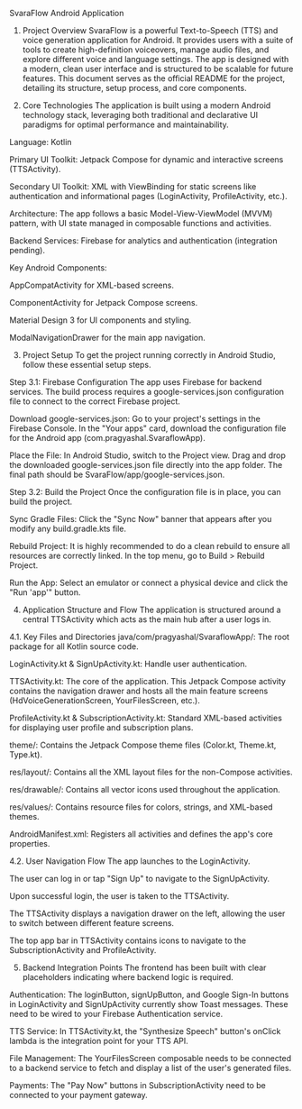 SvaraFlow Android Application
1. Project Overview
   SvaraFlow is a powerful Text-to-Speech (TTS) and voice generation application for Android. It provides users with a suite of tools to create high-definition voiceovers, manage audio files, and explore different voice and language settings. The app is designed with a modern, clean user interface and is structured to be scalable for future features.
This document serves as the official README for the project, detailing its structure, setup process, and core components.

2. Core Technologies
   The application is built using a modern Android technology stack, leveraging both traditional and declarative UI paradigms for optimal performance and maintainability.

Language: Kotlin

Primary UI Toolkit: Jetpack Compose for dynamic and interactive screens (TTSActivity).

Secondary UI Toolkit: XML with ViewBinding for static screens like authentication and informational pages (LoginActivity, ProfileActivity, etc.).

Architecture: The app follows a basic Model-View-ViewModel (MVVM) pattern, with UI state managed in composable functions and activities.

Backend Services: Firebase for analytics and authentication (integration pending).

Key Android Components:

AppCompatActivity for XML-based screens.

ComponentActivity for Jetpack Compose screens.

Material Design 3 for UI components and styling.

ModalNavigationDrawer for the main app navigation.

3. Project Setup
   To get the project running correctly in Android Studio, follow these essential setup steps.

Step 3.1: Firebase Configuration
The app uses Firebase for backend services. The build process requires a google-services.json configuration file to connect to the correct Firebase project.

Download google-services.json: Go to your project's settings in the Firebase Console. In the "Your apps" card, download the configuration file for the Android app (com.pragyashal.SvaraflowApp).

Place the File: In Android Studio, switch to the Project view. Drag and drop the downloaded google-services.json file directly into the app folder. The final path should be SvaraFlow/app/google-services.json.

Step 3.2: Build the Project
Once the configuration file is in place, you can build the project.

Sync Gradle Files: Click the "Sync Now" banner that appears after you modify any build.gradle.kts file.

Rebuild Project: It is highly recommended to do a clean rebuild to ensure all resources are correctly linked. In the top menu, go to Build > Rebuild Project.

Run the App: Select an emulator or connect a physical device and click the "Run 'app'" button.

4. Application Structure and Flow
   The application is structured around a central TTSActivity which acts as the main hub after a user logs in.

4.1. Key Files and Directories
java/com/pragyashal/SvaraflowApp/: The root package for all Kotlin source code.

LoginActivity.kt & SignUpActivity.kt: Handle user authentication.

TTSActivity.kt: The core of the application. This Jetpack Compose activity contains the navigation drawer and hosts all the main feature screens (HdVoiceGenerationScreen, YourFilesScreen, etc.).

ProfileActivity.kt & SubscriptionActivity.kt: Standard XML-based activities for displaying user profile and subscription plans.

theme/: Contains the Jetpack Compose theme files (Color.kt, Theme.kt, Type.kt).

res/layout/: Contains all the XML layout files for the non-Compose activities.

res/drawable/: Contains all vector icons used throughout the application.

res/values/: Contains resource files for colors, strings, and XML-based themes.

AndroidManifest.xml: Registers all activities and defines the app's core properties.

4.2. User Navigation Flow
The app launches to the LoginActivity.

The user can log in or tap "Sign Up" to navigate to the SignUpActivity.

Upon successful login, the user is taken to the TTSActivity.

The TTSActivity displays a navigation drawer on the left, allowing the user to switch between different feature screens.

The top app bar in TTSActivity contains icons to navigate to the SubscriptionActivity and ProfileActivity.

5. Backend Integration Points
   The frontend has been built with clear placeholders indicating where backend logic is required.

Authentication: The loginButton, signUpButton, and Google Sign-In buttons in LoginActivity and SignUpActivity currently show Toast messages. These need to be wired to your Firebase Authentication service.

TTS Service: In TTSActivity.kt, the "Synthesize Speech" button's onClick lambda is the integration point for your TTS API.

File Management: The YourFilesScreen composable needs to be connected to a backend service to fetch and display a list of the user's generated files.

Payments: The "Pay Now" buttons in SubscriptionActivity need to be connected to your payment gateway.